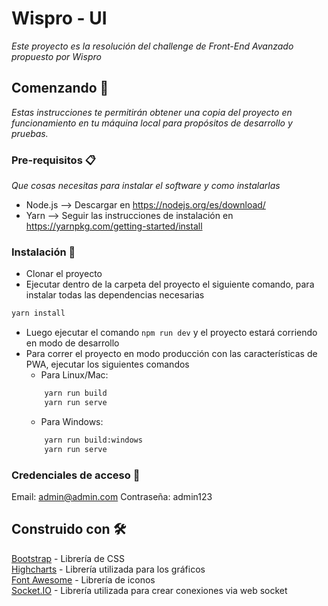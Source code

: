 # Wispro - UI

_Este proyecto es la resolución del challenge de Front-End Avanzado propuesto por Wispro_

## Comenzando 🚀

_Estas instrucciones te permitirán obtener una copia del proyecto en funcionamiento en tu máquina local para propósitos de desarrollo y pruebas._

### Pre-requisitos 📋

_Que cosas necesitas para instalar el software y como instalarlas_

* Node.js  --> Descargar en <https://nodejs.org/es/download/>
* Yarn     --> Seguir las instrucciones de instalación en <https://yarnpkg.com/getting-started/install>

### Instalación 🔧

* Clonar el proyecto
* Ejecutar dentro de la carpeta del proyecto el siguiente comando, para instalar todas las dependencias necesarias
```bash
yarn install
```
* Luego ejecutar el comando `npm run dev` y el proyecto estará corriendo en modo de desarrollo
* Para correr el proyecto en modo producción con las características de PWA, ejecutar los siguientes comandos
    - Para Linux/Mac: 
    ```bash
        yarn run build
        yarn run serve
    ```
    - Para Windows:
    ```bash
        yarn run build:windows
        yarn run serve
    ```
    
### Credenciales de acceso :closed_lock_with_key:
Email: admin@admin.com
Contraseña: admin123

    
## Construido con 🛠️
[Bootstrap](https://getbootstrap.com) - Librería de CSS <br>
[Highcharts](https://www.highcharts.com) - Librería utilizada para los gráficos <br>
[Font Awesome](https://fontawesome.com) - Librería de iconos <br>
[Socket.IO](https://socket.io) - Librería utilizada para crear conexiones via web socket <br>
    
    
